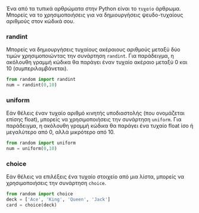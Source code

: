 Ένα από τα τυπικά αρθρώματα στην Python είναι το `τυχαίο` άρθρωμα. Μπορείς να τo χρησιμοποιήσεις για να δημιουργήσεις ψευδο-τυχαίους αριθμούς στον κώδικά σου.

### randint

Μπορείς να δημιουργήσεις τυχαίους ακέραιους αριθμούς μεταξύ δύο τιμών χρησιμοποιώντας την συνάρτηση `randint`. Για παράδειγμα, η ακόλουθη γραμμή κώδικα θα παράγει έναν τυχαίο ακέραιο μεταξύ 0 και 10 (συμπεριλαμβάνεται).

```python
from random import randint
num = randint(0,10)
```

### uniform

Εάν θέλεις έναν τυχαίο αριθμό κινητής υποδιαστολής (που ονομάζεται επίσης float), μπορείς να χρησιμοποιήσεις την συνάρτηση `uniform`. Για παράδειγμα, η ακόλουθη γραμμή κώδικα θα παράγει ένα τυχαίο float ίσο ή μεγαλύτερο από 0, αλλά μικρότερο από 10.

```python
from random import uniform
num = uniform(0,10)
```

### choice

Εάν θέλεις να επιλέξεις ένα τυχαίο στοιχείο από μια λίστα, μπορείς να χρησιμοποιήσεις την συνάρτηση `choice`.

```python
from random import choice
deck = ['Ace', 'King', 'Queen', 'Jack']
card = choice(deck)
```
